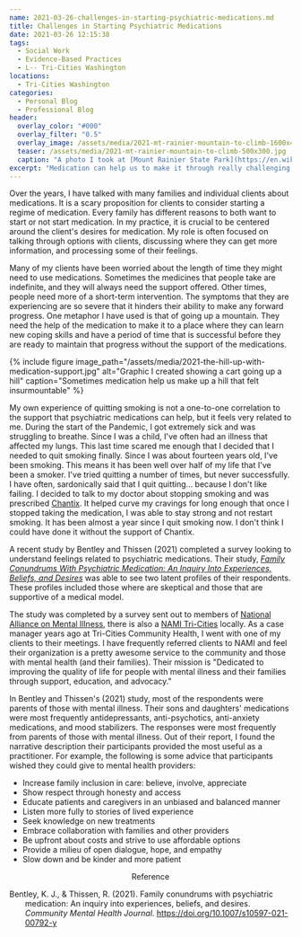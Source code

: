 ```yaml
---
name: 2021-03-26-challenges-in-starting-psychiatric-medications.md
title: Challenges in Starting Psychiatric Medications
date: 2021-03-26 12:15:38 
tags:
  - Social Work
  - Evidence-Based Practices
  - L-- Tri-Cities Washington
locations: 
  - Tri-Cities Washington
categories:
  - Personal Blog
  - Professional Blog
header:
  overlay_color: "#000"
  overlay_filter: "0.5"
  overlay_image: /assets/media/2021-mt-rainier-mountain-to-climb-1600x400.png
  teaser: /assets/media/2021-mt-rainier-mountain-to-climb-500x300.jpg
  caption: "A photo I took at [Mount Rainier State Park](https://en.wikipedia.org/wiki/Mount_Rainier) when I went with my family in the summer of 2019."
excerpt: "Medication can help us to make it through really challenging situations"
---
```


Over the years, I have talked with many families and individual clients about medications. It is a scary proposition for clients to consider starting a regime of medication. Every family has different reasons to both want to start or not start medication. In my practice, it is crucial to be centered around the client's desires for medication. My role is often focused on talking through options with clients, discussing where they can get more information, and processing some of their feelings.

Many of my clients have been worried about the length of time they might need to use medications. Sometimes the medicines that people take are indefinite, and they will always need the support offered. Other times, people need more of a short-term intervention. The symptoms that they are experiencing are so severe that it hinders their ability to make any forward progress. One metaphor I have used is that of going up a mountain. They need the help of the medication to make it to a place where they can learn new coping skills and have a period of time that is successful before they are ready to maintain that progress without the support of the medications.

{% include figure image_path="/assets/media/2021-the-hill-up-with-medication-support.jpg" alt="Graphic I created showing a cart going up a hill" caption="Sometimes medication help us make up a hill that felt insurmountable" %}

My own experience of quitting smoking is not a one-to-one correlation to the support that psychiatric medications can help, but it feels very related to me. During the start of the Pandemic, I got extremely sick and was struggling to breathe. Since I was a child, I've often had an illness that affected my lungs. This last time scared me enough that I decided that I needed to quit smoking finally. Since I was about fourteen years old, I've been smoking. This means it has been well over half of my life that I've been a smoker. I've tried quitting a number of times, but never successfully. I have often, sardonically said that I quit quitting... because I don't like failing. I decided to talk to my doctor about stopping smoking and was prescribed [Chantix](https://www.chantix.com). It helped curve my cravings for long enough that once I stopped taking the medication, I was able to stay strong and not restart smoking. It has been almost a year since I quit smoking now. I don't think I could have done it without the support of Chantix.

A recent study by Bentley and Thissen (2021) completed a survey looking to understand feelings related to psychiatric medications. Their study, _[Family Conundrums With Psychiatric Medication: An Inquiry Into Experiences, Beliefs, and Desires](https://doi.org/10.1007/s10597-021-00792-y)_ was able to see two latent profiles of their respondents. These profiles included those where are skeptical and those that are supportive of a medical model. 

The study was completed by a survey sent out to members of [National Alliance on Mental Illness](https://www.nami.org/Home), there is also a [NAMI Tri-Cities](https://namitricities.org) locally. As a case manager years ago at Tri-Cities Community Health, I went with one of my clients to their meetings. I have frequently referred clients to NAMI and feel their organization is a pretty awesome service to the community and those with mental health (and their families). Their mission is "Dedicated to improving the quality of life for people with mental illness and their families through support, education, and advocacy." 

In Bentley and Thissen's (2021) study, most of the respondents were parents of those with mental illness. Their sons and daughters' medications were most frequently antidepressants, anti-psychotics, anti-anxiety medications, and mood stabilizers. The responses were most frequently from parents of those with mental illness. Out of their report, I found the narrative description their participants provided the most useful as a practitioner. For example, the following is some advice that participants wished they could give to mental health providers:

- Increase family inclusion in care: believe, involve, appreciate
- Show respect through honesty and access
- Educate patients and caregivers in an unbiased and balanced manner
- Listen more fully to stories of lived experience
- Seek knowledge on new treatments
- Embrace collaboration with families and other providers
- Be upfront about costs and strive to use affordable options
- Provide a milieu of open dialogue, hope, and empathy
- Slow down and be kinder and more patient


<div style="text-align: center" markdown="1">
Reference
</div>
<div style="margin: 0 0 0 2em; text-indent: -2em;" markdown="1">

Bentley, K. J., & Thissen, R. (2021). Family conundrums with psychiatric medication: An inquiry into experiences, beliefs, and desires. _Community Mental Health Journal_. <https://doi.org/10.1007/s10597-021-00792-y>

</div>